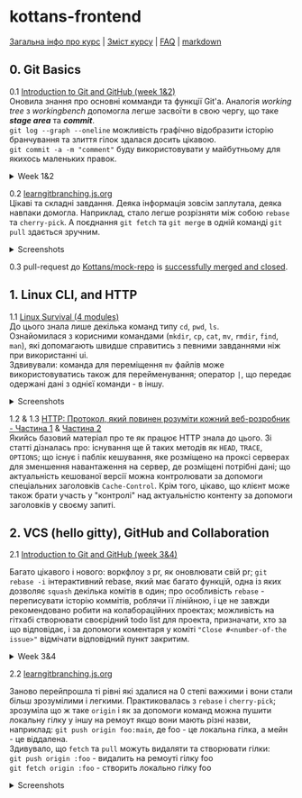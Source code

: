 # kottans-frontend

[Загальна інфо про курс](https://github.com/kottans/frontend/blob/2022_UA/README.md) | [Зміст курсу](https://github.com/kottans/frontend/blob/2022_UA/contents.md) | [FAQ](https://github.com/kottans/frontend/blob/2022_UA/faq.md) | [markdown](https://help.github.com/categories/writing-on-github/)

## 0. Git Basics

0.1 [Introduction to Git and GitHub (week 1&2)](https://www.coursera.org/learn/introduction-git-github)  
Оновила знання про основні комманди та функції Git'а. Аналогія _working tree_ з _workingbench_ допомогла легше засвоїти в свою чергу, що таке **_stage area_** та **_commit_**.  
`git log --graph --oneline` можливість графічно відобразити історію бранчування та злиття гілок здалася досить цікавою.  
`git commit -a -m "comment"` буду використовувати у майбутньому для якихось маленьких правок.

<details><summary>Week 1&2</summary>

 ![coursera week 1](./task_git_collaboration/git-coursera-w1.PNG)  
 
 ![coursera week 2](./task_git_collaboration/git-coursera-w2.PNG)  
</details>

0.2 [learngitbranching.js.org](https://learngitbranching.js.org/)  
Цікаві та складні завдання. Деяка інформація зовсім заплутала, деяка навпаки домогла. Наприклад, стало легше розрізняти між собою `rebase` та `cherry-pick`. А поєднання `git fetch` та `git merge` в одній команді `git pull` здається зручним.

<details><summary>Screenshots</summary>

![learngitbranching level Introduction Sequence](./task_git_collaboration/git_01.PNG)  

![learngitbranching level Push & Pull -- віддалені репозиторії в Git!](./task_git_collaboration/git_02.PNG)  

</details>

0.3 pull-request до [Kottans/mock-repo](https://github.com/Kottans/mock-repo) is [successfully merged and closed](https://github.com/kottans/mock-repo/pull/999).

## 1. Linux CLI, and HTTP

1.1 [Linux Survival (4 modules)](https://linuxsurvival.com/linux-tutorial-introduction/)  
До цього знала лише декілька команд типу `cd`, `pwd`, `ls`.  
Ознайомилася з корисними командами (`mkdir`, `cp`, `cat`, `mv`, `rmdir`, `find`, `man`), які допомагають швидше справитись з певними завданнями ніж при використанні ui.  
Здвивували: команда для переміщення `mv` файлів може використовуватись також для перейменування; оператор `|`, що передає одержані дані з однієї команди - в іншу.

<details><summary>Screenshots</summary>
 
![linux quiz 1](./task_linux_cli/linux_01.PNG)  

![linux quiz 2](./task_linux_cli/linux_02.PNG)  

![linux quiz 3](./task_linux_cli/linux_03.PNG)  

![linux quiz 4](./task_linux_cli/linux_04.PNG)  
</details>

1.2 & 1.3 [HTTP: Протокол, який повинен розуміти кожний веб-розробник - Частина 1](https://code.tutsplus.com/uk/tutorials/http-the-protocol-every-web-developer-must-know-part-1--net-31177) & [Частина 2](https://code.tutsplus.com/uk/tutorials/http-the-protocol-every-web-developer-must-know-part-2--net-31155)  
Якийсь базовий матеріал про те як працює HTTP знала до цього. Зі статті дізналась про: існування ще й таких методів як `HEAD`, `TRACE`, `OPTIONS`; що існує і паблік кешування, яке розміщено на проксі серверах для зменшення навантаження на сервер, де розміщені потрібні дані; що актуальність кешованої версії можна контролювати за допомоги спеціальних заголовків `Cache-Control`. Крім того, цікаво, що клієнт може також брати участь у "контролі" над актуальністю контенту за допомоги заголовків у своєму запиті.

## 2. VCS (hello gitty), GitHub and Collaboration

2.1 [Introduction to Git and GitHub (week 3&4)](https://www.coursera.org/learn/introduction-git-github)  

Багато цікавого і нового: воркфлоу з pr, як оновлювати свій pr; `git rebase -i` інтерактивний rebase, який має багато функцій, одна із яких дозволяє `squash` декілька комітів в один; про особливість `rebase` - переписувати історію коммітів, роблячи її лінійною, і це не завжди рекомендовано робити на колабораційних проектах; можливість на гітхабі створювати своєрідний todo list для проекта, призначати, хто за що відповідає, і за допомоги коментаря у коміті  `"Close #<number-of-the issue>"` відмічати відповідний пункт закритим.

<details><summary>Week 3&4</summary>

 ![coursera week 3](./task_git_collaboration/git-coursera-w3.PNG)  
 
 ![coursera week 4](./task_git_collaboration/git-coursera-w4.PNG)  
 
</details>

2.2 [learngitbranching.js.org](https://learngitbranching.js.org/)  

Заново перейпрошла ті рівні які здалися на 0 степі важкими і вони стали більш зрозумілими і легкими. Практиковалась з `rebase` і `cherry-pick`; зрозуміла що ж таке `origin` і як за допомоги команд можна пушити локальну гілку у іншу на ремоут якщо вони мають різні назви, наприклад: `git push origin foo:main`, де foo - це локальна гілка, а мейн - це віддалена.  
Здивувало, що `fetch` та `pull` можуть видаляти та створювати гілки:  
`git push origin :foo` - видалить на ремоуті гілку foo  
`git fetch origin :foo` - створить локально гілку foo

<details><summary>Screenshots</summary>

![learngitbranching level Introduction Sequence](./task_git_collaboration/git_01.PNG)  

![learngitbranching level Push & Pull -- віддалені репозиторії в Git!](./task_git_collaboration/git_02.PNG)  

</details>
